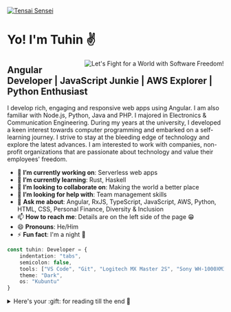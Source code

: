 [![Tensai Sensei](https://media-exp1.licdn.com/dms/image/C5616AQG88By7F_DDdg/profile-displaybackgroundimage-shrink_350_1400/0?e=1600905600&v=beta&t=aVb6099H4aKBT7CfOuNsXXzqzyTxWhjlKLF9Hz-LXX4)](https://tuhinkarmakar.me)

# Yo! I'm Tuhin ✌️

<a href="https://my.fsf.org/join">
	<img align="right" src="https://static.fsf.org/nosvn/appeal2020/spring/1-world.png" alt="Let's Fight for a World with Software Freedom!">
</a>

## Angular Developer | JavaScript Junkie | AWS Explorer | Python Enthusiast
I develop rich, engaging and responsive web apps using Angular. I am also familiar with Node.js, Python, Java and PHP. I majored in Electronics & Communication Engineering. During my years at the university, I developed a keen interest towards computer programming and embarked on a self-learning journey. I strive to stay at the bleeding edge of technology and explore the latest advances. I am interested to work with companies, non-profit organizations that are passionate about technology and value their employees' freedom. 

- 🔭 **I’m currently working on**: Serverless web apps
- 🌱 **I’m currently learning**: Rust, Haskell
- 👯 **I’m looking to collaborate on**: Making the world a better place
- 🤔 **I’m looking for help with**: Team management skills
- 💬 **Ask me about**: Angular, RxJS, TypeScript, JavaScript, AWS, Python, HTML, CSS, Personal Finance, Diversity & Inclusion
- 📫 **How to reach me**: Details are on the left side of the page :grin:
- 😄 **Pronouns**: He/Him
- ⚡ **Fun fact**: I'm a night :owl:

```typescript
const tuhin: Developer = {
    indentation: "tabs",
    semicolon: false,
    tools: ["VS Code", "Git", "Logitech MX Master 2S", "Sony WH-1000XM3", "RHA MA650 Wireless"],
    theme: "Dark",
    os: "Kubuntu"
}
```

<details>
	<summary>Here's your :gift: for reading till the end 🤗</summary>

Brian Kernighan
> Everyone knows that debugging is twice as hard as writing a program in the first place.
> So if you're as clever as you can be when you write it, how will you ever debug it?

Dennis Ritchie
> Unix is basically a simple operating system, but you have to be a genius to understand the simplicity.

Phil Karlton
> There are only two hard things in Computer Science: cache invalidation and naming things.
</details>
